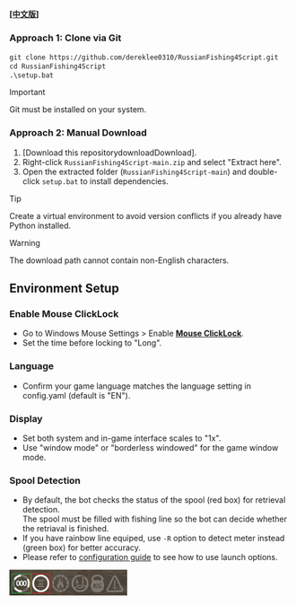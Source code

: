 **[[中文版]][installation]**
### Approach 1: Clone via Git
```
git clone https://github.com/dereklee0310/RussianFishing4Script.git
cd RussianFishing4Script
.\setup.bat
```
> [!IMPORTANT] 
> Git must be installed on your system.
### Approach 2: Manual Download
1. [Download this repositorydownloadDownload].
2. Right-click `RussianFishing4Script-main.zip` and select "Extract here".
3. Open the extracted folder (`RussianFishing4Script-main`) and double-click `setup.bat` to install dependencies.
> [!TIP] 
> Create a virtual environment to avoid version conflicts if you already have Python installed.

> [!WARNING] 
> The download path cannot contain non-English characters.

## Environment Setup
### Enable Mouse ClickLock
- Go to Windows Mouse Settings > Enable **[Mouse ClickLock][clicklock]**.
- Set the time before locking to "Long".
### Language
- Confirm your game language matches the language setting in config.yaml (default is "EN").
### Display
- Set both system and in-game interface scales to "1x".
- Use "window mode" or "borderless windowed" for the game window mode.
### Spool Detection
- By default, the bot checks the status of the spool (red box) for retrieval detection.  
  The spool must be filled with fishing line so the bot can decide whether the retriaval is finished.
- If you have rainbow line equiped, use `-R` option to detect meter instead (green box) for better accuracy. 
- Please refer to [configuration guide][configuration] to see how to use launch options.
  
![status]

[installation]: /docs/zh-TW/INSTALLATION.md
[download]: https://github.com/dereklee0310/RussianFishing4Script/archive/refs/heads/main.zip
[configuration]: /docs/en/CONFIGURATION.md
[clicklock]: /static/readme/clicklock.png
[status]: /static/readme/status.png